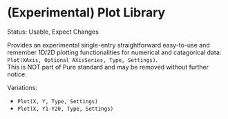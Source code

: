 ﻿# (Experimental) Plot Library

Status: Usable, Expect Changes

Provides an experimental single-entry straightforward easy-to-use and remember 1D/2D plotting functionalities for numerical and catagorical data: `Plot(XAxis, Optional AXisSeries, Type, Settings)`.  
This is NOT part of Pure standard and may be removed without further notice.

Variations:

* `Plot(X, Y, Type, Settings)`
* `Plot(X, Y1-Y20, Type, Settings)`